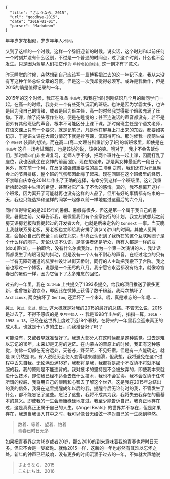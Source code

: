 ```
{
  "title": "さようなら、2015",
  "url": "goodbye-2015",
  "date": "2016-01-01",
  "parser": "Markdown"
}
```


年年岁岁花相似，岁岁年年人不同。

又到了这样的一个时候，这样一个辞旧迎新的时候。说实话，这个时刻和以前任何一个时刻并没有什么区别，不过是一个普通的时间点，过了这个时刻，什么也不会发生。只是因为蓝星人们把它作为 `年龄增长的标志`, 这一刻才有了意义。

昨天睡觉的时候，突然想到自己应该写一篇博客把过去的这一年记下来。我从来没有写这种年终总结文章的习惯，但是这一次我却觉得必须写。或许是我做作，但是2015的确是值得记录的一年。

2015年的这个时候，我正在准备 `小高考`, 和我在当时刚刚结识几个月的新同学们一起。在高一的时候，我身处一个有些死气沉沉的班级。也许是因为学霸太多，也许是因为我自己的情绪，或者是因为班主任，高一的时候我觉得那个班级充满了压抑。下课，除了闷头写作业的，便是在睡觉的；甚至连说话的声音都没有，若不是窗外有其他班级的声音，根本不可能区分上课下课。那时候班主任是个语文老师，在语文课上只有一个要求，就是记笔记，凡是他在屏幕上打出来的东西，都要如实记录，于是语文课在大部分情况下就是抄写课，沉闷得可怕。那时候我一度萌生做个 `倒计时` 装置的想法。而在高二(高二文理分科重新分了班)的新班级里，即使是在 `小高考` 这样一场考试面前，也是该说的说，该笑的笑。哦对了，我才不会告诉你们，那时候四门非主课复习，老师人手不够，把两个班并在一起上课，因而打乱了座位，我也因此坐在女神的前面(逃)。现在想起来，那是离女神最近的一段日子。另外，就在前一个月，在反复被强调重要性的高三 `零模` 之前，我们还在为元旦晚会上的节目排练，整个班的气氛都因此嗨了起来。现在回顾在这个班级里的经历，不禁暗自庆幸在2014年作出了正确的选择，有幸分到这样一个班级里。这让我重新拾起对高中生活的希望，甚至对它产生了不舍的感情。真的，我不想离开这样一个班级，因为离开了可能就再也没有这样的人品了。但所有好的事情都有结束的一天，我也只能选择和这样的同学一起像以前一样地度过这最后的六个月。

同样值得铭记的是2015年的暑假。暑假有很多，但这是第一个属于我自己的暑假。暑假之前，父母告诉我，暑假里我们有个全家出行的计划。我立刻就想起之前房天语房老板和我提起过的开发者`大`会，也就是后来定名的 `Connext` 一事。当天晚上我就联系房老板，房老板也立即给我安排了演(an)讲(li)的时间。其他人见网友，会担心自己的安全；而我在北京，却真正认识到了我所在的这个互联网圈子是个什么样的圈子。无论认识不认识，是演讲者还是听众，所有人都是一样的友(dou)善(bi)，一拍即合，没有什么尔虞我诈。作为一个第一次演讲的人，我让话筒都发生了肉眼可见的抖动，但是没有一个人有不耐心的声音。在经过北京的只有一半有无障碍通道的坑爹神设计过街天桥时，同行的人主动把我搬下了台阶。我之前也写过一个博客，说那是一个无尽的八月。我宁愿它永远都没有结束，就像凉宫春日的暑假一样，因为它留下了太多难忘的回忆。

过去的一年里，我在 `GitHub` 上共提交了1393条提交，给我的项目推送了很多更新，也曾被新浪钦点，却因此在微博上获得了数千粉丝。我两次搞坏了 `ArchLinux`, 两次搞坏了 `Gentoo`, 还弄坏了一个米2。唔，真是难忘的一年呢……

`哭过、笑过、恋过、恨过`, 这大概就是对我的2015的最好的总结。不管怎么说，2015是过去了。不得不感叹的是 `岁月不饶人` -- 我是1998年出生的，掐指一算，`2016 - 1998 = 18`，已经在这世界上度过了近18个春秋。在将来的一年里我会迎来真正的成人礼，也就是十八岁的生日，而我准备好了吗？

可能没有，又或者早就准备好了。我想大部分人在这时候都是这种感觉。过去是难以忘记的18年，未来却是无穷的迷茫。在内蒙古的草原上的时候，我正有这种感觉，仿佛一切都在无穷远处，天苍苍，野茫茫，不见归宿。但是有一点能确定，就是 `我` 仍然是 `我`。有人说经历会使人变得越来越圆滑，但我想，我将避免在这个过程中丢失自我。无论满没满18岁，我都将是我，我都将是那个不妥协不将就不屈服的我。我的原则是不能违背的。我对技术的坚持是不会被放弃的，即使我本来就没什么技术，即使我已经不适合去做什么技术，我也不会妥协。我不会妥协于任何所谓的权威，我将用自己的眼睛和心智去了解这个世界。这是我在2015年总结出的我的信条，我将在这里提醒成年以后的我，提醒今后无论何时的我，不管发生了什么，都不能忘记了这些。忘记了这些，我将不成其为我，我将失去我存在的最基本的意义。即使我的一生会庸庸碌碌地度过，我至少能告诉自己，我真正地存在过，这是真真正正属于自己的人生。《Angel Beats》的世界并不存在，但是如果存在，我想当我误入其中之时，我可以像音无结弦一样对自己的一生感到释然。

> 数着、等着、望着、怕着  
> 青春已时日无多

如果把青春界定为18岁或者20岁，那么2016的到来意味着我的青春也将时日无多。但它不会是一梦蹉跎。就像2015一样，这新的一年也必然有其难以忘怀之处。新年的钟声已经敲响，没有更多的时间沉湎于过去的一年，不如就大声地说

> さようなら、2015   
> こんにちは、2016
